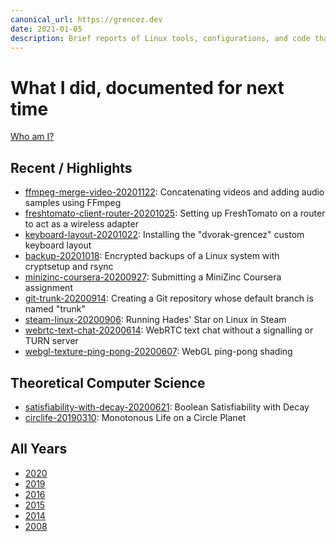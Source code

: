```yaml
---
canonical_url: https://grencez.dev
date: 2021-01-05
description: Brief reports of Linux tools, configurations, and code that worked for me at some point.
---
```


# What I did, documented for next time

[Who am I?](about.md)

## Recent / Highlights

* [ffmpeg-merge-video-20201122](2020/ffmpeg-merge-video-20201122.md): Concatenating videos and adding audio samples using FFmpeg
* [freshtomato-client-router-20201025](2020/freshtomato-client-router-20201025.md): Setting up FreshTomato on a router to act as a wireless adapter
* [keyboard-layout-20201022](2020/keyboard-layout-20201022/index.md): Installing the "dvorak-grencez" custom keyboard layout
* [backup-20201018](2020/backup-20201018/index.md): Encrypted backups of a Linux system with cryptsetup and rsync
* [minizinc-coursera-20200927](2020/minizinc-coursera-20200927.md): Submitting a MiniZinc Coursera assignment
* [git-trunk-20200914](2020/git-trunk-20200914.md): Creating a Git repository whose default branch is named "trunk"
* [steam-linux-20200906](2020/steam-linux-20200906.md): Running Hades' Star on Linux in Steam
* [webrtc-text-chat-20200614](2020/webrtc-text-chat-20200614/index.md): WebRTC text chat without a signalling or TURN server
* [webgl-texture-ping-pong-20200607](2020/webgl-texture-ping-pong-20200607/index.md): WebGL ping-pong shading

## Theoretical Computer Science

* [satisfiability-with-decay-20200621](2020/satisfiability-with-decay-20200621.md): Boolean Satisfiability with Decay
* [circlife-20190310](2019/circlife-20190310/index.md): Monotonous Life on a Circle Planet

## All Years

* [2020](2020/index.md)
* [2019](2019/index.md)
* [2016](2016/index.md)
* [2015](2015/index.md)
* [2014](2014/index.md)
* [2008](2008/index.md)

